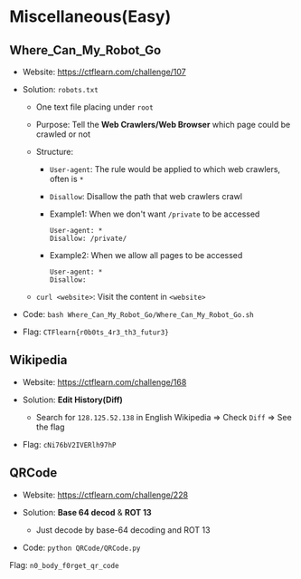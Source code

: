 # Miscellaneous(Easy)

## Where_Can_My_Robot_Go

* Website: https://ctflearn.com/challenge/107

* Solution: ```robots.txt```

    * One text file placing under ```root```

    * Purpose: Tell the **Web Crawlers/Web Browser** which page could be crawled or not

    * Structure:
        
        * ```User-agent```: The rule would be applied to which web crawlers, often is ```*```
        
        * ```Disallow```: Disallow the path that web crawlers crawl

        * Example1: When we don't want ```/private``` to be accessed
            ```
            User-agent: *
            Disallow: /private/
            ```
        * Example2: When we allow all pages to be accessed
            ```
            User-agent: *
            Disallow: 
            ```
    
    * ```curl <website>```: Visit the content in ```<website>``` 

* Code: ```bash Where_Can_My_Robot_Go/Where_Can_My_Robot_Go.sh```

* Flag: ```CTFlearn{r0b0ts_4r3_th3_futur3}```

## Wikipedia

* Website: https://ctflearn.com/challenge/168

* Solution: **Edit History(Diff)**

    * Search for ```128.125.52.138``` in English Wikipedia => Check ```Diff``` => See the flag

* Flag: ```cNi76bV2IVERlh97hP```

## QRCode

* Website: https://ctflearn.com/challenge/228

* Solution: **Base 64 decod** & **ROT 13**

    * Just decode by base-64 decoding and ROT 13

* Code: ```python QRCode/QRCode.py```

Flag: ```n0_body_f0rget_qr_code```